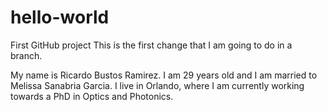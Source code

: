 # hello-world
First GitHub project
This is the first change that I am going to do in a branch.

My name is Ricardo Bustos Ramirez. I am 29 years old and I am married to Melissa Sanabria Garcia. I live in Orlando, where I am currently working towards a PhD in Optics and Photonics.
